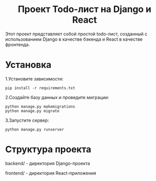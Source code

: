 <h1 align="center">Проект Todo-лист на Django и React</h1>
Этот проект представляет собой простой todo-лист, созданный с использованием Django в качестве бэкенда и React в качестве фронтенда.

<h1>Установка</h1>

1.Установите зависимости:
```
pip install -r requirements.txt
```

2.Создайте базу данных и проведите миграции:
```
python manage.py makemigrations
python manage.py migrate
```

3.Запустите сервер:
```
python manage.py runserver
```

<h1>Структура проекта</h1>
backend/ - директория Django-проекта

frontend/ - директория React-приложения
